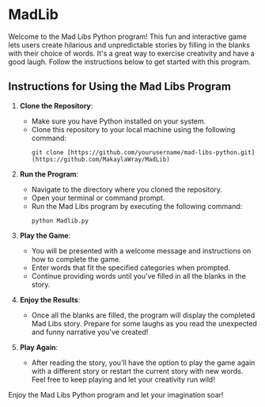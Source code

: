 # MadLib
Welcome to the Mad Libs Python program! This fun and interactive game lets users create hilarious and unpredictable stories by filling in the blanks with their choice of words. It's a great way to exercise creativity and have a good laugh. Follow the instructions below to get started with this program.

## Instructions for Using the Mad Libs Program

1. **Clone the Repository**:
   - Make sure you have Python installed on your system.
   - Clone this repository to your local machine using the following command:
     ```
     git clone [https://github.com/yourusername/mad-libs-python.git](https://github.com/MakaylaWray/MadLib)
     ```

2. **Run the Program**:
   - Navigate to the directory where you cloned the repository.
   - Open your terminal or command prompt.
   - Run the Mad Libs program by executing the following command:
     ```
     python Madlib.py
     ```
3. **Play the Game**:
   - You will be presented with a welcome message and instructions on how to complete the game. 
   - Enter words that fit the specified categories when prompted.
   - Continue providing words until you've filled in all the blanks in the story.

4. **Enjoy the Results**:
   - Once all the blanks are filled, the program will display the completed Mad Libs story. Prepare for some laughs as you read the unexpected and funny narrative you've created!

5. **Play Again**:
   - After reading the story, you'll have the option to play the game again with a different story or restart the current story with new words. Feel free to keep playing and let your creativity run wild!


Enjoy the Mad Libs Python program and let your imagination soar!

